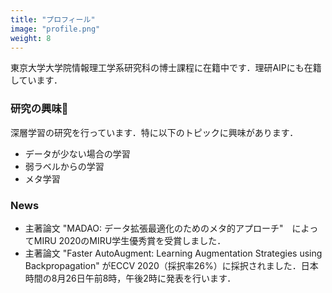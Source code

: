 ```yaml
---
title: "プロフィール"
image: "profile.png"
weight: 8
---
```


東京大学大学院情報理工学系研究科の博士課程に在籍中です．理研AIPにも在籍しています．

### 研究の興味

深層学習の研究を行っています．特に以下のトピックに興味があります．

* データが少ない場合の学習
* 弱ラベルからの学習
* メタ学習

### News

* 主著論文 "MADAO: データ拡張最適化のためのメタ的アプローチ"　によってMIRU 2020のMIRU学生優秀賞を受賞しました．
* 主著論文 "Faster AutoAugment: Learning Augmentation Strategies using Backpropagation" がECCV 2020（採択率26%）に採択されました．日本時間の8月26日午前8時，午後2時に発表を行います．